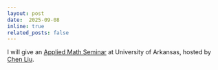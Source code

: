 ```yaml
---
layout: post
date:  2025-09-08
inline: true
related_posts: false
---
```


I will give an [Applied Math Seminar](https://siam.uark.edu/sample-page/) at University of Arkansas, hosted by [Chen Liu](https://cl59.github.io).